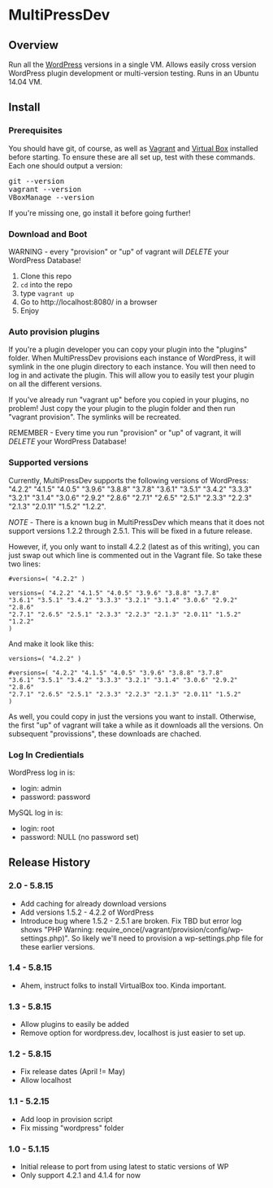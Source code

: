# MultiPressDev

## Overview

Run all the [WordPress](https://wordpress.org) versions in a single
VM. Allows easily cross version WordPress plugin development or
multi-version testing.  Runs in an Ubuntu 14.04 VM.

## Install

### Prerequisites

You should have git, of course, as well as
[Vagrant](https://www.vagrantup.com/)  and [Virtual Box](https://www.virtualbox.org/) installed
before starting. To ensure these are all set up, test with these commands.  Each one
should output a version:

<pre>git --version
vagrant --version
VBoxManage --version</pre>

If you're missing one, go install it before going further!

### Download and Boot

WARNING - every "provision" or "up" of vagrant will *DELETE* your WordPress
Database!

1. Clone this repo
1. `cd` into the repo
1. type `vagrant up`
1. Go to http://localhost:8080/ in a browser
1. Enjoy

### Auto provision plugins

If you're a plugin developer you can copy your plugin into the "plugins" folder.  When
MultiPressDev provisions each instance of WordPress, it will symlink in the one plugin
directory to each instance.  You will then need to log in and activate the plugin.  This will
allow you to easily test your plugin on all the different versions.

If you've already run "vagrant up" before you copied in your plugins, no problem!  Just copy
the your plugin to the plugin folder and then run "vagrant provision".  The symlinks will
be recreated.

REMEMBER - Every time you run "provision" or "up" of vagrant, it will *DELETE* your
WordPress Database!

### Supported versions

Currently, MultiPressDev supports the following versions of WordPress: "4.2.2" "4.1.5" "4.0.5" "3.9.6" "3.8.8" "3.7.8" "3.6.1" "3.5.1" "3.4.2" "3.3.3" "3.2.1" "3.1.4" "3.0.6" "2.9.2" "2.8.6" "2.7.1" "2.6.5" "2.5.1" "2.3.3" "2.2.3" "2.1.3" "2.0.11" "1.5.2" "1.2.2".

*NOTE* - There is a known bug in MultiPressDev which means that it does not
support versions 1.2.2 through 2.5.1. This will be fixed in a future release.

However, if, you only want to install 4.2.2 (latest as of this writing), you can just
swap out which line is commented out in the Vagrant file.  So take these two lines:

<code>#versions=( "4.2.2" )</code>

<code>versions=( "4.2.2" "4.1.5" "4.0.5" "3.9.6" "3.8.8" "3.7.8" "3.6.1" "3.5.1" "3.4.2" "3.3.3" "3.2.1" "3.1.4" "3.0.6" "2.9.2" "2.8.6" "2.7.1" "2.6.5" "2.5.1" "2.3.3" "2.2.3" "2.1.3" "2.0.11" "1.5.2" "1.2.2" )</code>

And make it look like this:

<code>versions=( "4.2.2" )</code>

<code>#versions=( "4.2.2" "4.1.5" "4.0.5" "3.9.6" "3.8.8" "3.7.8" "3.6.1" "3.5.1" "3.4.2" "3.3.3" "3.2.1" "3.1.4" "3.0.6" "2.9.2" "2.8.6" "2.7.1" "2.6.5" "2.5.1" "2.3.3" "2.2.3" "2.1.3" "2.0.11" "1.5.2"  )</code>

As well, you could copy in just the versions you want to install. Otherwise,
the first "up" of vagrant will take a while as it downloads all the versions.  On subsequent
"provissions", these downloads are chached.

### Log In Credientials

WordPress log in is:
* login: admin
* password: password

MySQL log in is:
* login: root
* password: NULL (no password set)

## Release History

### 2.0 - 5.8.15
* Add caching for already download versions
* Add versions 1.5.2 - 4.2.2 of WordPress
* Introduce bug where 1.5.2  - 2.5.1 are broken. Fix TBD but error log shows "PHP Warning:  require_once(/vagrant/provision/config/wp-settings.php)".  So likely we'll need to provision a wp-settings.php file for
these earlier versions.

### 1.4 - 5.8.15
* Ahem, instruct folks to install VirtualBox too.  Kinda important.

### 1.3 - 5.8.15
* Allow plugins to easily be added
* Remove option for wordpress.dev, localhost is just easier to set up.

### 1.2 - 5.8.15
* Fix release dates (April != May)
* Allow localhost

### 1.1 - 5.2.15
* Add loop in provision script
* Fix missing "wordpress" folder

### 1.0 - 5.1.15
* Initial release to port from using latest to static versions of WP
* Only support 4.2.1 and 4.1.4 for now
